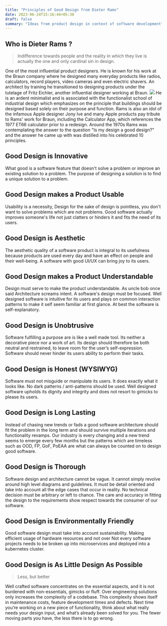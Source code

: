```yaml
---
title: "Principles of Good Design from Dieter Rams"
date: 2023-06-24T15:16:44+05:30
draft: false
summary: "Ideas from product design in context of software development"
---
```


## Who is Dieter Rams ?

> Indifference towards people and the reality in which they live is actually the one and only cardinal sin in design.

One of the most influential product designers. He is known for his work at the Braun company where he designed many everyday products like radios, calculators, record players, video cameras and even electric shavers. An architect by training he transitioned to designing products under the tutelage of  Fritz Eichler, another influential designer working at Braun. 
![](/dieter-rams.jpg)
He is an ardent minimalist and is associated with the functionalist school of industrial design which emphasizes on the principle that buildings should be designed based solely on their purpose and function. Rams is also an idol of the infamous Apple designer Jony Ive and many Apple products pay tribute to Rams' work for Braun, including the Calculator App, which references the 1977 ET66 calculator  prior to a redesign. Around the 1970s Rams was contemplating the answer to the question "Is my design a good design?" and the answer he came up with was distilled into his celebrated 10 principles.

## Good Design is Innovative
What good is a software feature that doesn't solve a problem or improve an existing solution to a problem. The purpose of designing a solution is to find a unique solution to a problem.

## Good Design makes a Product Usable
Usability is a necessity, Design for the sake of design is pointless, you don't want to solve problems which are not problems. Good software actually improves someone's life not just clatters or hinders it and fits the need of its users.

## Good Design is Aesthetic
The aesthetic quality of a software product is integral to its usefulness because products are used every day and have an effect on 
people and their well-being. A software with good UI/UX can bring joy to its users. 

## Good Design makes a Product Understandable
Design must serve to make the product understandable. As uncle bob once said Architecture screams intent. A software's design must be focused. Well designed software is intuitive for its users and plays on common interaction patterns to make it self seem familiar at first glance. At best the software is self-explanatory.

## Good Design is Unobtrusive
Software fulfilling a purpose are is like a well made tool. Its neither a decorative piece nor a work of art. Its design should 
therefore be both neutral and restrained, to leave room for the user’s self-expression. Software should never hinder its users ability to perform their tasks.

## Good Design is Honest (WYSIWYG)
Software must not misguide or manipulate its users. It does exactly what it looks like. No dark patterns / anti-patterns should be used. Well designed software upholds its dignity and integrity and does not resort to gimicks to please its users.

## Good Design is Long Lasting
Instead of chasing new trends or fads a good software architecture should fit the problem in the long term and should survive multiple iterations and functionality revamps. Our industry is every changing and a new trend seems to emerge every few months but the patterns which are timeless such as OOD, FP, GoF, PoEAA are what can always be counted on to design good software.

## Good Design is Thorough 
Software design and architecture cannot be vague. It cannot simply revolve around high level diagrams and guidelines. It must be detail oriented and take into account all the edge cases that occur in reality. No technical decision must be arbitrary or left to chance. The care and accuracy in fitting the design to the requirements show respect towards the consumer of our software.

## Good Design is Environmentally Friendly
Good software design must take into account sustainability. Making efficient usage of hardware resources and not over
Not every software projects needs to be broken up into microservices and deployed into a kubernetes cluster. 

## Good Design is As Little Design As Possible
>Less, but better 

Well crafted software concentrates on the essential aspects, and it is not burdened with non-essentials, gimicks or fluff. Over engineering solutions only increases the complexity of a codebase. This complexity shows itself in maintenance costs, feature development times and defects. Next time you’re working on a new piece of functionality, think about what really needs your design input, and what’s already been solved for you. The fewer moving parts you have, the less there is to go wrong.


